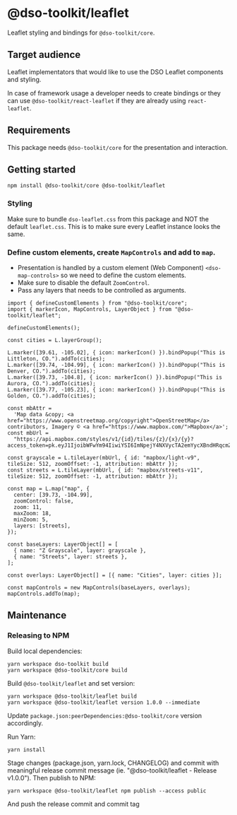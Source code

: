 # @dso-toolkit/leaflet

Leaflet styling and bindings for `@dso-toolkit/core`.

## Target audience

Leaflet implementators that would like to use the DSO Leaflet components and styling.

In case of framework usage a developer needs to create bindings or they can use `@dso-toolkit/react-leaflet` if they are already using `react-leaflet`.

## Requirements

This package needs `@dso-toolkit/core` for the presentation and interaction.

## Getting started

```
npm install @dso-toolkit/core @dso-toolkit/leaflet
```

### Styling

Make sure to bundle `dso-leaflet.css` from this package and NOT the default `leaflet.css`. This is to make sure every Leaflet instance looks the same.

### Define custom elements, create `MapControls` and add to `map`.

- Presentation is handled by a custom element (Web Component) `<dso-map-controls>` so we need to define the custom elements.
- Make sure to disable the default `ZoomControl`.
- Pass any layers that needs to be controlled as arguments.

```tsx
import { defineCustomElements } from "@dso-toolkit/core";
import { markerIcon, MapControls, LayerObject } from "@dso-toolkit/leaflet";

defineCustomElements();

const cities = L.layerGroup();

L.marker([39.61, -105.02], { icon: markerIcon() }).bindPopup("This is Littleton, CO.").addTo(cities);
L.marker([39.74, -104.99], { icon: markerIcon() }).bindPopup("This is Denver, CO.").addTo(cities);
L.marker([39.73, -104.8], { icon: markerIcon() }).bindPopup("This is Aurora, CO.").addTo(cities);
L.marker([39.77, -105.23], { icon: markerIcon() }).bindPopup("This is Golden, CO.").addTo(cities);

const mbAttr =
  'Map data &copy; <a href="https://www.openstreetmap.org/copyright">OpenStreetMap</a> contributors, Imagery © <a href="https://www.mapbox.com/">Mapbox</a>';
const mbUrl =
  "https://api.mapbox.com/styles/v1/{id}/tiles/{z}/{x}/{y}?access_token=pk.eyJ1IjoibWFwYm94IiwiYSI6ImNpejY4NXVycTA2emYycXBndHRqcmZ3N3gifQ.rJcFIG214AriISLbB6B5aw";

const grayscale = L.tileLayer(mbUrl, { id: "mapbox/light-v9", tileSize: 512, zoomOffset: -1, attribution: mbAttr });
const streets = L.tileLayer(mbUrl, { id: "mapbox/streets-v11", tileSize: 512, zoomOffset: -1, attribution: mbAttr });

const map = L.map("map", {
  center: [39.73, -104.99],
  zoomControl: false,
  zoom: 11,
  maxZoom: 18,
  minZoom: 5,
  layers: [streets],
});

const baseLayers: LayerObject[] = [
  { name: "Z Grayscale", layer: grayscale },
  { name: "Streets", layer: streets },
];

const overlays: LayerObject[] = [{ name: "Cities", layer: cities }];

const mapControls = new MapControls(baseLayers, overlays);
mapControls.addTo(map);
```

## Maintenance

### Releasing to NPM

Build local dependencies:

```
yarn workspace dso-toolkit build
yarn workspace @dso-toolkit/core build
```

Build `@dso-toolkit/leaflet` and set version:

```
yarn workspace @dso-toolkit/leaflet build
yarn workspace @dso-toolkit/leaflet version 1.0.0 --immediate
```

Update `package.json:peerDependencies:@dso-toolkit/core` version accordingly.

Run Yarn:

```
yarn install
```

Stage changes (package.json, yarn.lock, CHANGELOG) and commit with meaningful release commit message (ie. "@dso-toolkit/leaflet - Release v1.0.0"). Then publish to NPM:

```
yarn workspace @dso-toolkit/leaflet npm publish --access public
```

And push the release commit and commit tag
